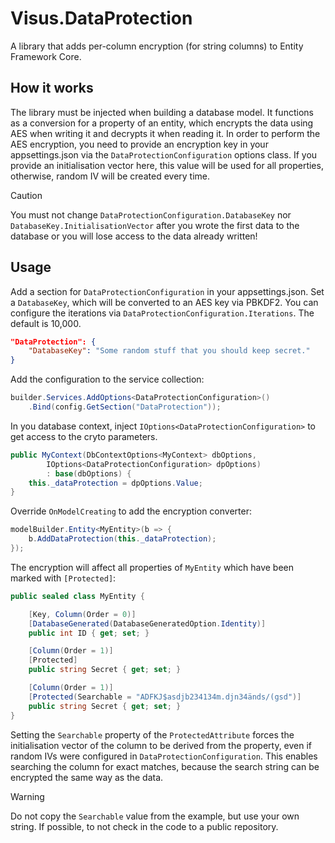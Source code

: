 # Visus.DataProtection

A library that adds per-column encryption (for string columns) to Entity Framework Core.

## How it works
The library must be injected when building a database model. It functions as a conversion for a property of an entity, which encrypts the data using AES when writing it and decrypts it when reading it. In order to perform the AES encryption, you need to provide an encryption key in your appsettings.json via the `DataProtectionConfiguration` options class. If you provide an initialisation vector here, this value will be used for all properties, otherwise, random IV will be created every time. 

> [!CAUTION]
> You must not change `DataProtectionConfiguration.DatabaseKey` nor `DatabaseKey.InitialisationVector` after you wrote the first data to the database or you will lose access to the data already written!

## Usage

Add a section for `DataProtectionConfiguration` in your appsettings.json. Set a `DatabaseKey`, which will be converted to an AES key via PBKDF2. You can configure the iterations via `DataProtectionConfiguration.Iterations`. The default is 10,000.
```json
"DataProtection": {
    "DatabaseKey": "Some random stuff that you should keep secret."
}
```

Add the configuration to the service collection:
```c#
builder.Services.AddOptions<DataProtectionConfiguration>()
    .Bind(config.GetSection("DataProtection"));
```

In you database context, inject `IOptions<DataProtectionConfiguration>` to get access to the cryto parameters.
```c#
public MyContext(DbContextOptions<MyContext> dbOptions,
        IOptions<DataProtectionConfiguration> dpOptions)
        : base(dbOptions) {
    this._dataProtection = dpOptions.Value;
}
```

Override `OnModelCreating` to add the encryption converter:
```c#
modelBuilder.Entity<MyEntity>(b => {
    b.AddDataProtection(this._dataProtection);
});
```

The encryption will affect all properties of `MyEntity` which have been marked with `[Protected]`:
```c#
public sealed class MyEntity {

    [Key, Column(Order = 0)]
    [DatabaseGenerated(DatabaseGeneratedOption.Identity)]
    public int ID { get; set; }

    [Column(Order = 1)]
    [Protected]
    public string Secret { get; set; }

    [Column(Order = 1)]
    [Protected(Searchable = "ADFKJ$asdjb234134m.djn34änds/(gsd")]
    public string Secret { get; set; }
}
```

Setting the `Searchable` property of the `ProtectedAttribute` forces the initialisation vector of the column to be derived from the property, even if random IVs were configured in `DataProtectionConfiguration`. This enables searching the column for exact matches, because the search string can be encrypted the same way as the data.

> [!WARNING]
> Do not copy the `Searchable` value from the example, but use your own string. If possible, to not check in the code to a public repository.
